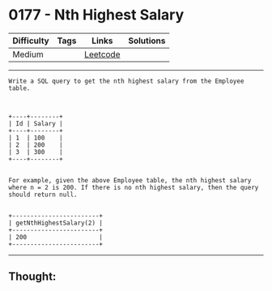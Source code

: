 # 0177 - Nth Highest Salary

Difficulty  | Tags | Links | Solutions
----------- | ---- | ----- | -----
Medium |  | [Leetcode](https://leetcode.com/problems/nth-highest-salary/description/) |


-----------

```
Write a SQL query to get the nth highest salary from the Employee table.



+----+--------+
| Id | Salary |
+----+--------+
| 1  | 100    |
| 2  | 200    |
| 3  | 300    |
+----+--------+


For example, given the above Employee table, the nth highest salary where n = 2 is 200. If there is no nth highest salary, then the query should return null.


+------------------------+
| getNthHighestSalary(2) |
+------------------------+
| 200                    |
+------------------------+
```

-----------

## Thought:
